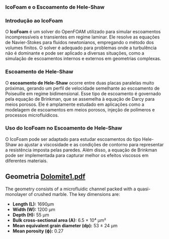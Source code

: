 ### IcoFoam e o Escoamento de Hele-Shaw

### **Introdução ao IcoFoam**

O **IcoFoam** é um solver do OpenFOAM utilizado para simular escoamentos incompressíveis e transientes em regime laminar. Ele resolve as equações de Navier-Stokes para fluidos newtonianos, empregando o método dos volumes finitos. O solver é adequado para problemas onde a turbulência não é dominante e pode ser aplicado a diversas situações, como a simulação de escoamentos internos e externos em geometrias complexas.

### **Escoamento de Hele-Shaw**

O **escoamento de Hele-Shaw** ocorre entre duas placas paralelas muito próximas, gerando um perfil de velocidade semelhante ao escoamento de Poiseuille em regime bidimensional. Esse tipo de escoamento é governado pela equação de Brinkman, que se assemelha à equação de Darcy para meios porosos. Ele é amplamente estudado em aplicações como a modelagem de escoamentos em meios porosos, injeção de polímeros e processos microfluídicos.

### **Uso do IcoFoam no Escoamento de Hele-Shaw**

O IcoFoam pode ser adaptado para estudar escoamentos do tipo Hele-Shaw ao ajustar a viscosidade e as condições de contorno para representar a resistência imposta pelas paredes. Além disso, a equação de Brinkman pode ser implementada para capturar melhor os efeitos viscosos em diferentes materiais.

## Geometria [Dolomite1.pdf](https://www.notion.so/1915cfe25b5f803b8b31d64352be3cd4?pvs=21)

The geometry consists of a microfluidic channel packed with a quasi-monolayer of crushed marble. The key dimensions are:

- **Length (L):** 1690μm
- **Width (W):** 1200 μm
- **Depth (H):** 55 μm
- **Bulk cross-sectional area (A):** 6.5 × 10⁴ μm²
- **Mean equivalent grain diameter (dp):** 53 ± 24 μm
- **Mean porosity (ϕ):** 0.27
